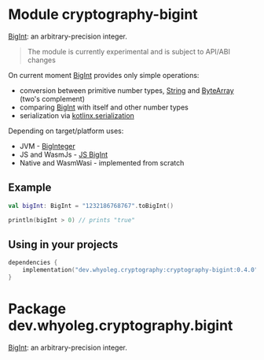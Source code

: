 # Module cryptography-bigint

[BigInt][BigInt]: an arbitrary-precision integer.

> The module is currently experimental and is subject to API/ABI changes

On current moment [BigInt][BigInt] provides only simple operations:

* conversion between primitive number types, [String][String] and [ByteArray][ByteArray] (two's complement)
* comparing [BigInt][BigInt] with itself and other number types
* serialization via [kotlinx.serialization][kotlinx.serialization]

Depending on target/platform uses:

* JVM - [BigInteger](https://docs.oracle.com/javase/8/docs/api/java/math/BigInteger.html)
* JS and WasmJs - [JS BigInt](https://developer.mozilla.org/ru/docs/Web/JavaScript/Reference/Global_Objects/BigInt)
* Native and WasmWasi - implemented from scratch

## Example

```kotlin
val bigInt: BigInt = "1232186768767".toBigInt()

println(bigInt > 0) // prints "true"
```

## Using in your projects

```kotlin
dependencies {
    implementation("dev.whyoleg.cryptography:cryptography-bigint:0.4.0")
}
```

[BigInt]: https://whyoleg.github.io/cryptography-kotlin/api/cryptography-bigint/dev.whyoleg.cryptography.bigint/-big-int/index.html

[String]: https://kotlinlang.org/api/latest/jvm/stdlib/kotlin/-string/

[ByteArray]: https://kotlinlang.org/api/latest/jvm/stdlib/kotlin/-byte-array/

[kotlinx.serialization]: https://github.com/Kotlin/kotlinx.serialization

# Package dev.whyoleg.cryptography.bigint

[BigInt][BigInt]: an arbitrary-precision integer.

[BigInt]: https://whyoleg.github.io/cryptography-kotlin/api/cryptography-bigint/dev.whyoleg.cryptography.bigint/-big-int/index.html
